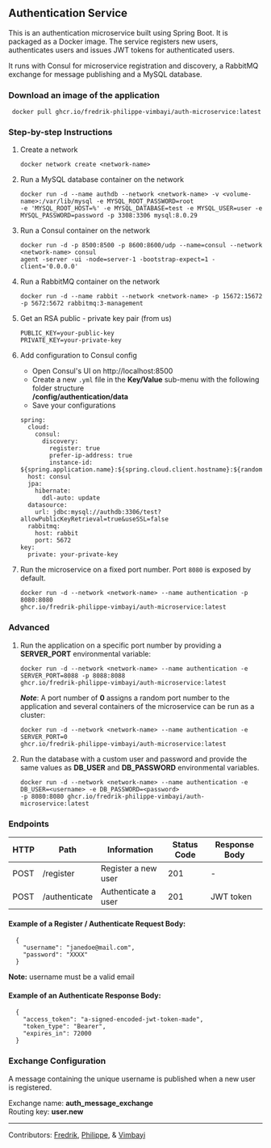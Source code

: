 ## Authentication Service

This is an authentication microservice built using Spring Boot. It is packaged as a Docker image. The service registers
new users, authenticates users and issues JWT tokens for authenticated users.

It runs with Consul for microservice registration and discovery, a RabbitMQ exchange for message publishing and a
MySQL database.

### Download an image of the application
   ```
    docker pull ghcr.io/fredrik-philippe-vimbayi/auth-microservice:latest
   ```

### Step-by-step Instructions
1. Create a network
    ```
    docker network create <network-name>
    ```
2. Run a MySQL database container on the network
   ```
   docker run -d --name authdb --network <network-name> -v <volume-name>:/var/lib/mysql -e MYSQL_ROOT_PASSWORD=root
   -e 'MYSQL_ROOT_HOST=%' -e MYSQL_DATABASE=test -e MYSQL_USER=user -e MYSQL_PASSWORD=password -p 3308:3306 mysql:8.0.29

   ```
3. Run a Consul container on the network
    ```
    docker run -d -p 8500:8500 -p 8600:8600/udp --name=consul --network <network-name> consul
    agent -server -ui -node=server-1 -bootstrap-expect=1 -client='0.0.0.0'
    ```
4. Run a RabbitMQ container on the network
   ```
   docker run -d --name rabbit --network <network-name> -p 15672:15672 -p 5672:5672 rabbitmq:3-management
   ``` 
5. Get an RSA public - private key pair (from us)
    ```
    PUBLIC_KEY=your-public-key
    PRIVATE_KEY=your-private-key
    ```
6. Add configuration to Consul config
   * Open Consul's UI on http://localhost:8500
   * Create a new `.yml` file in the **Key/Value** sub-menu with the following folder structure    
     **/config/authentication/data**
   * Save your configurations
   ```
   spring:
     cloud:
       consul:
         discovery:
           register: true
           prefer-ip-address: true
           instance-id: ${spring.application.name}:${spring.cloud.client.hostname}:${random.int[1,999999]}
     host: consul
     jpa:
       hibernate:
         ddl-auto: update
     datasource:
       url: jdbc:mysql://authdb:3306/test?allowPublicKeyRetrieval=true&useSSL=false
     rabbitmq:
       host: rabbit
       port: 5672
   key:
     private: your-private-key
   ```

7. Run the microservice on a fixed port number. Port `8080` is exposed by default.
   ```
   docker run -d --network <network-name> --name authentication -p 8080:8080
   ghcr.io/fredrik-philippe-vimbayi/auth-microservice:latest
   ```

### Advanced

1. Run the application on a specific port number by providing a **SERVER_PORT** environmental variable:
   ```
   docker run -d --network <network-name> --name authentication -e SERVER_PORT=8088 -p 8088:8088
   ghcr.io/fredrik-philippe-vimbayi/auth-microservice:latest
   ``` 

   _**Note**_: A port number of **0** assigns a random port number to the application and several containers of the
   microservice can be run as a cluster:
   ```
   docker run -d --network <network-name> --name authentication -e SERVER_PORT=0
   ghcr.io/fredrik-philippe-vimbayi/auth-microservice:latest
   ``` 
2. Run the database with a custom user and password and provide the same values as **DB_USER** and **DB_PASSWORD**
   environmental variables.
   ```
   docker run -d --network <network-name> --name authentication -e DB_USER=<username> -e DB_PASSWORD=<password> 
   -p 8080:8080 ghcr.io/fredrik-philippe-vimbayi/auth-microservice:latest
   ``` 

### Endpoints

| HTTP | Path          | Information         | Status Code | Response Body |
|------|---------------|---------------------|-------------|---------------|
| POST | /register     | Register a new user | 201         | -             |
| POST | /authenticate | Authenticate a user | 201         | JWT token     |

#### Example of a Register / Authenticate Request Body:
```
  {
    "username": "janedoe@mail.com",
    "password": "XXXX"
  }
```

**Note:** username must be a valid email

#### Example of an Authenticate Response Body:

```
  {
    "access_token": "a-signed-encoded-jwt-token-made",
    "token_type": "Bearer",
    "expires_in": 72000
  }
```

### Exchange Configuration

A message containing the unique username is published when a new user is registered.

Exchange name: **auth_message_exchange**   
Routing key: **user.new**
______________________________________________________________________________________________________________________________________________________________________________       
Contributors: [Fredrik](https://github.com/ErikssonF), [Philippe](https://github.com/Philippevial),
& [Vimbayi](https://github.com/Vimbayinashe)
